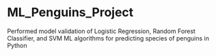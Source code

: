 # ML_Penguins_Project
Performed model validation of Logistic Regression, Random Forest Classifier, and SVM ML algorithms for predicting species of penguins in Python
